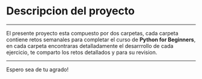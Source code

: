 <h1>Descripcion del proyecto</h1>
<hr>
<p>El presente proyecto esta compuesto por dos carpetas, cada carpeta contiene retos semanales para completar el curso de <b>Python for Beginners</b>, en cada carpeta encontraras detalladamente el desarrrollo de cada ejercicio, te comparto los retos detallados y para su revision.</p>
<hr>
<p>Espero sea de tu agrado!</p>